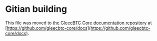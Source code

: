 Gitian building
================

This file was moved to [the GleecBTC Core documentation repository](https://github.com/gleecbtc-core/docs/blob/master/gitian-building.md) at [https://github.com/gleecbtc-core/docs](https://github.com/gleecbtc-core/docs).
